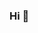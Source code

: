 ### Hi 👋

<!--
**nithinreddykumbham888/nithinreddykumbham888** is a ✨ _special_ ✨ repository because its `README.md` (this file) appears on your GitHub profile.

- 🔭 I’m currently working on programming languages
- 🌱 I’m currently learning Applied Computer Science
- 😎 I’m a active participant in sports
- 💬 Ask me for suggestions and ideas are most welcomed
- 📫 Can reach me through mail nithinreddykumbham@gmail.com
-->
